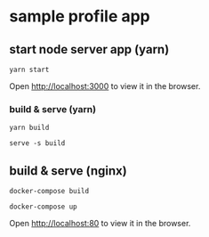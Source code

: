 # sample profile app

## start node server app (yarn)

```shell
yarn start
```

Open [http://localhost:3000](http://localhost:3000) to view it in the browser.

### build & serve (yarn)

```shell
yarn build
```

```shell
serve -s build
```

## build & serve (nginx)

```shell
docker-compose build
```

```shell
docker-compose up
```

Open [http://localhost:80](http://localhost:80) to view it in the browser.
